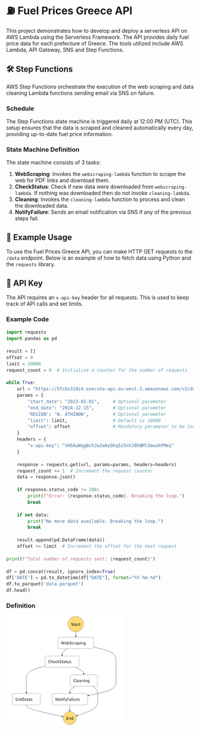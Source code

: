 # ⛽ Fuel Prices Greece API

This project demonstrates how to develop and deploy a serverless API on AWS Lambda using the Serverless Framework. The API provides daily fuel price data for each prefecture of Greece. The tools utilized include AWS Lambda, API Gateway, SNS and Step Functions.

## 🛠️ Step Functions

AWS Step Functions orchestrate the execution of the web scraping and data cleaning Lambda functions sending email via SNS on failure. 

### Schedule

The Step Functions state machine is triggered daily at 12:00 PM (UTC). This setup ensures that the data is scraped and cleaned automatically every day, providing up-to-date fuel price information.

### State Machine Definition

The state machine consists of 3 tasks:
1. **WebScraping**: Invokes the `webscraping-lambda` function to scrape the web for PDF links and download them.
2. **CheckStatus**: Check if new data were downloaded from `webscraping-lambda`. If nothing was downloaded then do not invoke `cleaning-lambda`. 
3. **Cleaning**: Invokes the `cleaning-lambda` function to process and clean the downloaded data.
4. **NotifyFailure**: Sends an email notification via SNS if any of the previous steps fail.

## 🧪 Example Usage

To use the Fuel Prices Greece API, you can make HTTP GET requests to the `/data` endpoint. Below is an example of how to fetch data using Python and the `requests` library.

## 🔑 API Key

The API requires an `x-api-key` header for all requests. This is used to keep track of API calls and set limits.

### Example Code

```python
import requests
import pandas as pd

result = []
offset = 0
limit = 10000
request_count = 0  # Initialize a counter for the number of requests

while True:
    url = "https://5fcbs3i0z4.execute-api.eu-west-3.amazonaws.com/v2/data"
    params = {
        "start_date": "2023-01-01",     # Optional parameter
        "end_date": "2024-12-15",       # Optional parameter
        'REGION': 'N. ATHINON',         # Optional parameter
        "limit": limit,                 # Default is 10000
        "offset": offset                # Mandatory parameter to be incremented
    }
    headers = {
        "x-api-key": "VH5AaWqgBchJw3a8yOkq5i5nVJ0hNMl5mwzkPMm1"
    }

    response = requests.get(url, params=params, headers=headers)
    request_count += 1  # Increment the request counter
    data = response.json()
    
    if response.status_code != 200:
        print(f"Error: {response.status_code}. Breaking the loop.")
        break

    if not data:
        print("No more data available. Breaking the loop.")
        break
    
    result.append(pd.DataFrame(data))
    offset += limit  # Increment the offset for the next request

print(f"Total number of requests sent: {request_count}")

df = pd.concat(result, ignore_index=True)
df['DATE'] = pd.to_datetime(df["DATE"], format="%Y-%m-%d")
df.to_parquet('data.parquet')
df.head()
```

### Definition

![definition](https://github.com/emvouvakis/FuelPricesGreeceAPI/blob/main/img.png?raw=true)